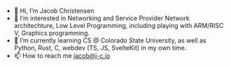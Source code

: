 - 👋 Hi, I’m Jacob Christensen
- 👀 I’m interested in Networking and Service Provider Network architechture, Low Level Programming, including playing with ARM/RISC V, Graphics programming.
- 🌱 I’m currently learning CS @ Colorado State University, as well as Python, Rust, C, webdev (TS, JS, SvelteKit) in my own time.
- 📫 How to reach me jacob@j-c.io

<!---
WHEATL3Y/WHEATL3Y is a ✨ special ✨ repository because its `README.md` (this file) appears on your GitHub profile.
You can click the Preview link to take a look at your changes.
--->

